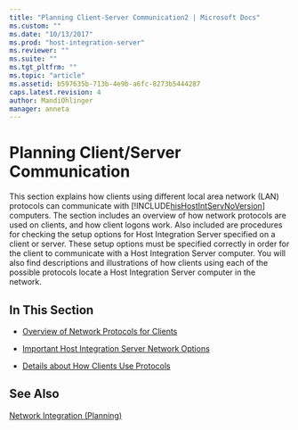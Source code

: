 ```yaml
---
title: "Planning Client-Server Communication2 | Microsoft Docs"
ms.custom: ""
ms.date: "10/13/2017"
ms.prod: "host-integration-server"
ms.reviewer: ""
ms.suite: ""
ms.tgt_pltfrm: ""
ms.topic: "article"
ms.assetid: b597635b-713b-4e9b-a6fc-8273b5444287
caps.latest.revision: 4
author: MandiOhlinger
manager: anneta
---
```

# Planning Client/Server Communication
This section explains how clients using different local area network (LAN) protocols can communicate with [!INCLUDE[hisHostIntServNoVersion](../core/includes/hishostintservnoversion-md.md)] computers. The section includes an overview of how network protocols are used on clients, and how client logons work. Also included are procedures for checking the setup options for Host Integration Server specified on a client or server. These setup options must be specified correctly in order for the client to communicate with a Host Integration Server computer. You will also find descriptions and illustrations of how clients using each of the possible protocols locate a Host Integration Server computer in the network.  
  
## In This Section  
  
-   [Overview of Network Protocols for Clients](../core/overview-of-network-protocols-for-clients.md)  
  
-   [Important Host Integration Server Network Options](../core/important-host-integration-server-network-options.md)  
  
-   [Details about How Clients Use Protocols](../core/details-about-how-clients-use-protocols.md)  
  
## See Also  
 [Network Integration (Planning)](../core/network-integration-planning.md)
